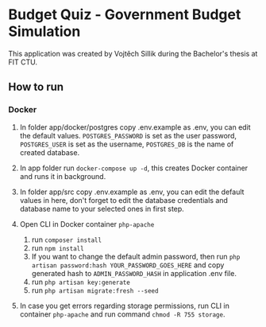# Budget Quiz - Government Budget Simulation

This application was created by Vojtěch Sillik during the Bachelor's thesis at FIT CTU.

## How to run

### Docker

1. In folder app/docker/postgres copy .env.example as .env, you can edit the default values. `POSTGRES_PASSWORD` is set as the user password, `POSTGRES_USER` is set as the username, `POSTGRES_DB` is the name of created database. 

2. In app folder run `docker-compose up -d`, this creates Docker container and runs it in background.

3. In folder app/src copy .env.example as .env, you can edit the default values in here, don't forget to edit the database credentials and database name to your selected ones in first step.

4. Open CLI in Docker container `php-apache`
   1. run `composer install`
   2. run `npm install`
   3. If you want to change the default admin password, then run `php artisan password:hash YOUR_PASSWORD_GOES_HERE` and copy generated hash to `ADMIN_PASSWORD_HASH` in application .env file.
   4. run `php artisan key:generate`
   5. run `php artisan migrate:fresh --seed`

6. In case you get errors regarding storage permissions, run CLI in container `php-apache` and run command `chmod -R 755 storage`.
